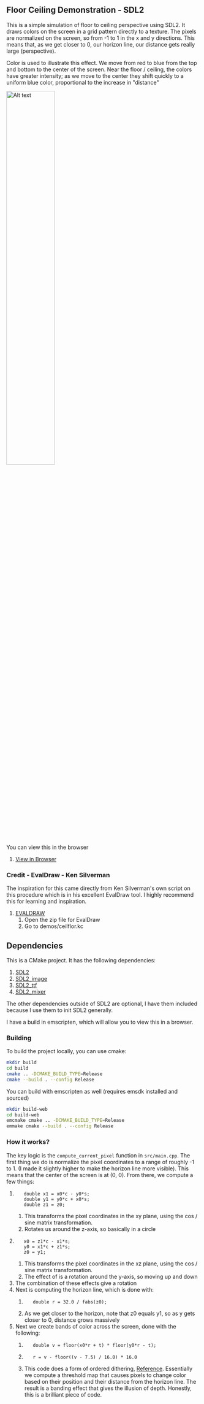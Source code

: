 ## Floor Ceiling Demonstration - SDL2

This is a simple simulation of floor to ceiling perspective using SDL2. It draws colors on the screen in a grid pattern
directly to a texture. The pixels are normalized on the screen, so from -1 to 1 in the x and y directions. This means that,
as we get closer to 0, our horizon line, our distance gets really large (perspective). 

Color is used to illustrate this effect. We move from red to blue from the top and bottom to the center of the screen. Near the floor / ceiling, the colors have greater intensity; as we move to the center they shift quickly to a uniform blue color, proportional to the increase in "distance"

<img src="" alt="Alt text" style="width: 50%; height: auto;">


You can view this in the browser 
1. [View in Browser](https://hbeadles.github.io/floor_ceiling_perspective_simulation/floor_ceil_perspective.html)

### Credit - EvalDraw - Ken Silverman

The inspiration for this came directly from Ken Silverman's own script on this procedure which is in his excellent EvalDraw tool. I highly
recommend this for learning and inspiration. 

1. [EVALDRAW](https://advsys.net/ken/download.htm)
    1. Open the zip file for EvalDraw
    2. Go to demos/ceilflor.kc

## Dependencies

This is a CMake project. It has the following dependencies:

1. [SDL2](https://www.libsdl.org/)
2. [SDL2_image](https://www.libsdl.org/projects/SDL_image/) 
3. [SDL2_ttf](https://www.libsdl.org/projects/SDL_ttf/)
4. [SDL2_mixer](https://www.libsdl.org/projects/SDL_mixer/)

The other dependencies outside of SDL2 are optional, I have them included because I use them to init SDL2 generally. 

I have a build in emscripten, which will allow you to view this in a browser. 


### Building

To build the project locally, you can use cmake:

```bash
mkdir build
cd build
cmake .. -DCMAKE_BUILD_TYPE=Release
cmake --build . --config Release
```

You can build with emscripten as well (requires emsdk installed and sourced)

```bash
mkdir build-web
cd build-web
emcmake cmake .. -DCMAKE_BUILD_TYPE=Release
emmake cmake --build . --config Release
```

### How it works?

The key logic is the `compute_current_pixel` function in `src/main.cpp`. The first thing we do is normalize the pixel coordinates to a range of roughly -1 to 1.
(I made it slightly higher to make the horizon line more visible). This means that the center of the screen is at (0, 0). 
From there, we compute a few things:

1.        double x1 = x0*c - y0*s; 
          double y1 = y0*c + x0*s;
          double z1 = z0;
   1. This transforms the pixel coordinates in the xy plane, using the cos / sine matrix transformation.
   2. Rotates us around the z-axis, so basically in a circle
2.        x0 = z1*c - x1*s; 
          y0 = x1*c + z1*s;
          z0 = y1;
   1. This transforms the pixel coordinates in the xz plane, using the cos / sine matrix transformation.
   2. The effect of is a rotation around the y-axis, so moving up and down
3. The combination of these effects give a rotation
4. Next is computing the horizon line, which is done with:
   1.        double r = 32.0 / fabs(z0);
   2. As we get closer to the horizon, note that z0 equals y1, so as y gets closer to 0, distance grows massively
5. Next we create bands of color across the screen, done with the following: 
   1.        double v = floor(x0*r + t) * floor(y0*r - t);
   2.        r = v - floor((v - 7.5) / 16.0) * 16.0
   3.  This code does a form of ordered dithering, [Reference](https://en.wikipedia.org/wiki/Ordered_dithering). Essentially we compute a threshold map that causes pixels to change color based on their position
and their distance from the horizon line. The result is a banding effect that gives the illusion of depth. Honestly, this is a brilliant piece of code. 


